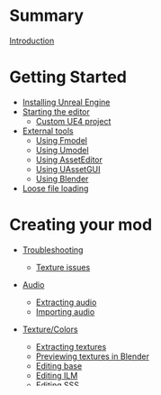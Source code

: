 # Summary

[Introduction](README.md)

# Getting Started

- [Installing Unreal Engine](ue4/getting-unreal.md)
- [Starting the editor](ue4/using-unreal.md)
  - [Custom UE4 project](ue4/custom-project.md)
- [External tools](tools/get-tools.md)
  - [Using Fmodel](tools/fmodel.md)
  - [Using Umodel](tools/umodel.md)
  - [Using AssetEditor](tools/asseteditor.md)
  - [Using UAssetGUI](tools/uassetgui.md)
  - [Using Blender](tools/blender.md)
- [Loose file loading](tools/looseloading.md)

# Creating your mod

- [Troubleshooting](troubleshooting/main.md)
  - [Texture issues](troubleshooting/textures.md)

- [Audio](modding-audio/audio-intro.md)
  - [Extracting audio]()
  - [Importing audio]()

- [Texture/Colors](modding-texture/texture-intro.md)
  - [Extracting textures]()
  - [Previewing textures in Blender]()
  - [Editing base]()
  - [Editing ILM]()
  - [Editing SSS]()
  - [Editing detail/decal]()
  - [Exporting textures into UE4]()
  - [Custom materials]()
  - [Per-game texture specifics]()
    - [Strive]()
    - [DBFZ]()
	
- [Mesh/Model](modding-mesh/mesh-intro.md)
  - [Extracting game models](modding-mesh/mesh-extracting.md)
  - [Importing models into Blender]()
  - [Setting up tangent-based outlines](modding-mesh/mesh-tangents.md)
  - [Exporting models into UE4]()
  - [Setting materials and outline]()
  - [Custom materials](modding-texture/)

- [Animations](modding-animation/animation-intro.md)
  - [Extracting animations]()
  - [Importing animations into Blender]()
  - [Altering animations in Blender]()
  - [Exporting animations into UE4]()
  - [Checking animations in-game]()
  - [Adding entirely new animations]()

- [Hurt & hitboxes](modding-collision/collision-intro.md)
  - [Extracting & importing collision]()
  - [Modifying collision]()
  - [Adding new collision]()

- [Particles](modding-particles/particles-intro.md)
  - [Extracting Particles]()
  - [Simple edits with Particle Editor]()
  - [Complex edits with UassetGUI]()
  - [Quirks, pitfalls etc.]()

- [Movesets](modding-bbs/bbs-intro.md)
  - [Extracting & injecting BBS](modding-bbs/bbs-io.md)
  - [Learning BBS](modding-bbs/bbs-basics.md)
  - [How BBS works in-game](modding-bbs/bbs-core.md)
  - [Thinking outside the box](modding-bbs/bbs-advanced.md)
  - [Per-game BBS specifics](modding-bbs/bbs-pergame.md)
    - [Strive](modding-bbs/bbs-strive.md)
    - [DBFZ](modding-bbs/bbs-dbfz.md)

- [UI Modding](modding-ui/ui-intro.md)
  - [UMG basics](modding-ui/umg.md)
  - [Finding widgets](modding-ui/assets.md)
  - [Common pitfalls](modding-ui/pitfalls.md)

- [Code Modding](modding-code/code-intro.md)
  - [Setting up the Ghidra project]()
  - [Setting up UE4SS]()

# Distributing your mod
  - [Creating a .pak archive](packing/pak-intro.md)
    - [Installing your mod](packing/pak-installing.md)
  - [Unverum functionality]()
    - [Text patching]()
  - [Uploading to Gamebanana]()
